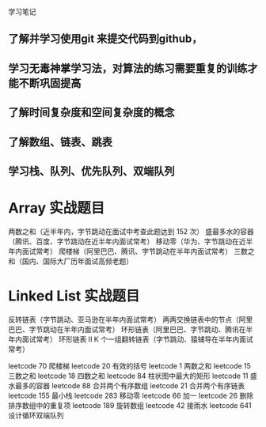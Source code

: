 学习笔记

## 了解并学习使用git 来提交代码到github，

## 学习无毒神掌学习法，对算法的练习需要重复的训练才能不断巩固提高

## 了解时间复杂度和空间复杂度的概念

## 了解数组、链表、跳表

##  学习栈、队列、优先队列、双端队列

# Array 实战题目

两数之和（近半年内，字节跳动在面试中考查此题达到 152 次）
盛最多水的容器（腾讯、百度、字节跳动在近半年内面试常考）
移动零（华为、字节跳动在近半年内面试常考）
爬楼梯（阿里巴巴、腾讯、字节跳动在半年内面试常考）
三数之和（国内、国际大厂历年面试高频老题）

# Linked List 实战题目

反转链表（字节跳动、亚马逊在半年内面试常考）
两两交换链表中的节点（阿里巴巴、字节跳动在半年内面试常考）
环形链表（阿里巴巴、字节跳动、腾讯在半年内面试常考）
环形链表 II
K 个一组翻转链表（字节跳动、猿辅导在半年内面试常考）

leetcode 70 爬楼梯
leetcode 20 有效的括号
leetcode 1 两数之和
leetcode 15 三数之和
leetcode 18 四数之和
leetcode 84 柱状图中最大的矩形
leetcode 11 盛水最多的容器
leetcode 88 合并两个有序数组
leetcode 21 合并两个有序链表
leetcode 155 最小栈
leetcode 283 移动零
leetcode 66 加一
leetcode 26 删除排序数组中的重复项
leetcode 189 旋转数组
leetcode 42 接雨水
leetcode 641 设计循环双端队列